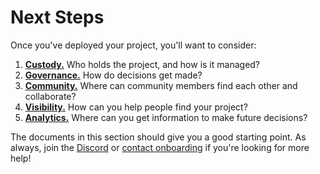 # Next Steps

Once you've deployed your project, you'll want to consider:

1. [**Custody.**](custody) Who holds the project, and how is it managed?
2. [**Governance.**](governance) How do decisions get made?
3. [**Community.**](community) Where can community members find each other and collaborate?
4. [**Visibility.**](visibility) How can you help people find your project?
5. [**Analytics.**](analytics) Where can you get information to make future decisions?

The documents in this section should give you a good starting point. As always, join the [Discord](https://discord.gg/juicebox) or [contact onboarding](https://juicebox.money/contact) if you're looking for more help!
